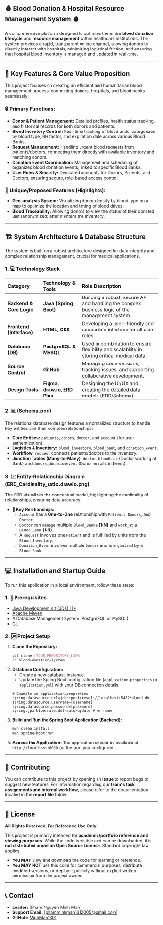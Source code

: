 ## 🩸 Blood Donation & Hospital Resource Management System 🩸

A comprehensive platform designed to optimize the entire **blood donation lifecycle** and **resource management** within healthcare institutions. The system provides a rapid, transparent online channel, allowing donors to directly interact with hospitals, minimizing logistical friction, and ensuring that hospital blood inventory is managed and updated in real-time.

---

## 🚀 Key Features & Core Value Proposition

This project focuses on creating an efficient and humanitarian blood management process, connecting donors, hospitals, and blood banks seamlessly:

### 🔒 Primary Functions:

* **Donor & Patient Management:** Detailed profiles, health status tracking, and historical records for both donors and patients.
* **Blood Inventory Control:** Real-time tracking of blood units, categorized by blood type, RH factor, and expiration date across various Blood Banks.
* **Request Management:** Handling urgent blood requests from patients/doctors, connecting them directly with available inventory and matching donors.
* **Donation Event Coordination:** Management and scheduling of organized blood donation events, linked to specific Blood Banks.
* **User Roles & Security:** Dedicated accounts for Donors, Patients, and Doctors, ensuring secure, role-based access control.

### 🔑 Unique/Proposed Features (Highlights):

* **Geo-analysis System:** Visualizing donor density by blood type on a map to optimize the location and timing of blood drives.
* **Blood Traceability:** Allowing donors to view the status of their donated unit (anonymized) after it enters the inventory.

---

## 🏗️ System Architecture & Database Structure

The system is built on a robust architecture designed for data integrity and complex relationship management, crucial for medical applications.

### 1. 💻 Technology Stack

| Category | Technology & Tools | Role Description |
| :--- | :--- | :--- |
| **Backend & Core Logic** | **Java (Spring Boot)** | Building a robust, secure API and handling the complex business logic of the management system. |
| **Frontend (Interface)** | **HTML, CSS** | Developing a user-friendly and accessible interface for all user roles. |
| **Database (DB)** | **PostgreSQL & MySQL** | Used in combination to ensure flexibility and scalability in storing critical medical data. |
| **Source Control** | **GitHub** | Managing code versions, tracking issues, and supporting collaborative development. |
| **Design Tools** | **Figma, draw.io, ERD Plus** | Designing the UI/UX and creating the detailed data models (ERD/Schema). |

### 2. 📊 (Schema.png)

The relational database design features a normalized structure to handle key entities and their complex relationships:

* **Core Entities:** `patients`, `donors`, `doctor`, and `account` (for user authentication).
* **Logistics & Inventory:** `blood_inventory`, `blood_bank`, and `donation_event`.
* **Workflow:** `request` connects patients/doctors to the inventory.
* **Junction Tables (Many-to-Many):** `doctor_bloodbank` (Doctor working at Bank) and `donors_donationevent` (Donor enrolls in Event).

### 3. 📈 Entity-Relationship Diagram (ERD\_Cardinality\_ratio.drawio.png)

The ERD visualizes the conceptual model, highlighting the cardinality of relationships, ensuring data accuracy:

* **🧵 Key Relationships:**
    * `Account` has a **One-to-One** relationship with `Patients`, `Donors`, and `Doctor`.
    * `Doctor` can `manage` multiple `Blood_Bank`s **(1:N)** and `work_at` a `Blood_Bank` **(1:N)**.
    * A `Request` involves one `Patient` and is fulfilled by units from the `Blood_Inventory`.
    * `Donation_Event` involves multiple `Donors` and is `organize`d by a `Blood_Bank`.

---

## 💻 Installation and Startup Guide

To run this application in a local environment, follow these steps:

### 1. 🏴󠁲󠁯󠁩󠁦󠁿 Prerequisites

* [Java Development Kit (JDK) 11+](https://www.oracle.com/java/technologies/downloads/)
* [Apache Maven](https://maven.apache.org/download.cgi)
* A Database Management System (PostgreSQL or MySQL)
* [Git](https://git-scm.com/)

### 2. 🆙 Project Setup

1.  **Clone the Repository:**
    ```bash
    git clone [YOUR_REPOSITORY_LINK]
    cd blood-donation-system
    ```
2.  **Database Configuration:**
    * Create a new database instance.
    * Update the Spring Boot configuration file (`application.properties` or `application.yml`) with your DB connection details.
    ```properties
    # Example in application.properties
    spring.datasource.url=jdbc:postgresql://localhost:5432/blood_db
    spring.datasource.username=[username]
    spring.datasource.password=[password]
    spring.jpa.hibernate.ddl-auto=update # or none
    ```
3.  **Build and Run the Spring Boot Application (Backend):**
    ```bash
    mvn clean install
    mvn spring-boot:run
    ```
4.  **Access the Application:**
    The application should be available at `http://localhost:8080` (or the port you configured).

---

## 🤝 Contributing

You can contribute to this project by opening an **Issue** to report bugs or suggest new features. For information regarding our **team's task assignments and internal workflow**, please refer to the documentation located in the **report file** folder.

---

## 📄 License
**All Rights Reserved. For Reference Use Only.**

This project is primarily intended for **academic/portfolio reference and viewing purposes**. While the code is visible and can be downloaded, it is **not distributed under an Open Source License**. Standard copyright law applies.

* **You MAY** view and download the code for learning or reference.
* **You MAY NOT** use this code for commercial purposes, distribute modified versions, or deploy it publicly without explicit written permission from the project owner.

---

## 📞 Contact

* **Leader:** [Pham Nguyen Minh Man]
* **Support Email:** [phamminhman1312005@gmail.com]
* **GitHub:** [MinhMan1301](https://github.com/MinhMan1301)
